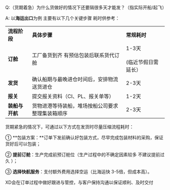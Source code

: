 Q:（货期着急）为什么货做好的情况下还要隔很多天才能发？（指实际开船/起飞）

A: 以**海运出口**为例 主要有以下几个关键步骤 耗时供参考：

|   |   |   |
|---|---|---|
|**流程阶段**|**具体步骤**|**常规耗时**|
|**订舱**|工厂备货到齐 有预估包装后联系货代订舱|1-3天<br><br>(临近节假日需延长）|
|**发货**|确认船期与最晚进仓时间后，安排物流送货进仓|2-3天|
|**报关**|提交报关资料（CI、PL、报关单等）|1-2天|
|**装船与开航**|货物进港等待装船，堆场按船公司要求整理集装箱顺序|2-3天|

货期紧急的情况下，可通过以下方式在发货时尽量压缩流程耗时：

① **包装方案：**订单下发前确认好包装方式，尽早完成包装材料的采购，保证货好后可以包装；

② **提前订舱**：生产完成前预订舱位（生产过程中的不确定因素较多 不建议提前过久 ）；

③ **选择快航服务**：支付额外费用选择空运（比海运快 3-5倍，但成本高）。

XD会在订单过程中做好跟进与管控，与客户保持沟通以保证顺利、及时交付